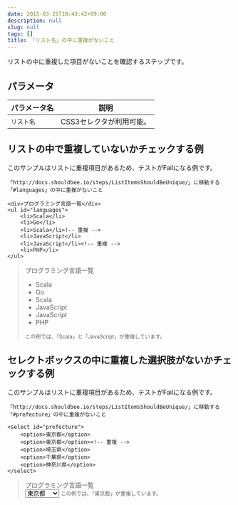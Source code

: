 ```yaml
---
date: 2015-03-25T18:43:42+09:00
description: null
slug: null
tags: []
title: 「リスト名」の中に重複がないこと
---
```


リストの中に重複した項目がないことを確認するステップです。

## パラメータ

パラメータ名 | 説明
------|---------
`リスト名` | CSS3セレクタが利用可能。

## リストの中で重複していないかチェックする例

このサンプルはリストに重複項目があるため、テストがFailになる例です。

```
「http://docs.shouldbee.io/steps/ListItemsShouldBeUnique/」に移動する
「#languages」の中に重複がないこと
```

```
<div>プログラミング言語一覧</div>
<ul id="languages">
    <li>Scala</li>
    <li>Go</li>
    <li>Scala</li>!-- 重複 -->
    <li>JavaScript</li>
    <li>JavaScript</li><!-- 重複 -->
    <li>PHP</li>
</ul>
```

<blockquote>
  <div>プログラミング言語一覧</div>
  <ul id="languages">
      <li>Scala</li>
      <li>Go</li>
      <li>Scala</li>
      <li>JavaScript</li>
      <li>JavaScript</li>
      <li>PHP</li>
  </ul>
  <small>この例では、「Scala」と「JavaScript」が重複しています。</small>
</blockquote>

## セレクトボックスの中に重複した選択肢がないかチェックする例

このサンプルはリストに重複項目があるため、テストがFailになる例です。

```
「http://docs.shouldbee.io/steps/ListItemsShouldBeUnique/」に移動する
「#prefecture」の中に重複がないこと
```

```
<select id="prefecture">
    <option>東京都</option>
    <option>東京都</option><!-- 重複 -->
    <option>埼玉県</option>
    <option>千葉県</option>
    <option>神奈川県</option>
</select>
```

<blockquote>
  <div>プログラミング言語一覧</div>
  <select id="prefecture">
      <option>東京都</option>
      <option>東京都</option><!-- 重複 -->
      <option>埼玉県</option>
      <option>千葉県</option>
      <option>神奈川県</option>
  </select>
  <small>この例では、「東京都」が重複しています。</small>
</blockquote>
